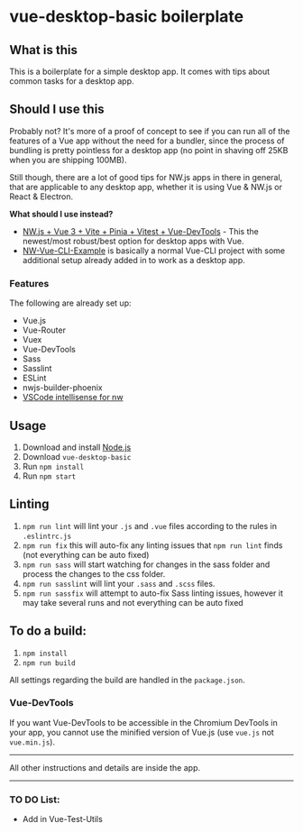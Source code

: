 
# vue-desktop-basic boilerplate


## What is this

This is a boilerplate for a simple desktop app. It comes with tips about common tasks for a desktop app.


## Should I use this

Probably not? It's more of a proof of concept to see if you can run all of the features of a Vue app without the need for a bundler, since the process of bundling is pretty pointless for a desktop app (no point in shaving off 25KB when you are shipping 100MB).

Still though, there are a lot of good tips for NW.js apps in there in general, that are applicable to any desktop app, whether it is using Vue & NW.js or React & Electron.

**What should I use instead?**

* [NW.js + Vue 3 + Vite + Pinia + Vitest + Vue-DevTools](https://github.com/nwutils/nw-vue3-boilerplate) - This the newest/most robust/best option for desktop apps with Vue.
* [NW-Vue-CLI-Example](https://github.com/nwutils/nw-vue-cli-example) is basically a normal Vue-CLI project with some additional setup already added in to work as a desktop app.


### Features

The following are already set up:

* Vue.js
* Vue-Router
* Vuex
* Vue-DevTools
* Sass
* Sasslint
* ESLint
* nwjs-builder-phoenix
* [VSCode intellisense for nw](http://docs.nwjs.io/en/latest/For%20Users/FAQ/)


## Usage

1. Download and install [Node.js](https://nodejs.org)
1. Download `vue-desktop-basic`
1. Run `npm install`
1. Run `npm start`


## Linting

1. `npm run lint` will lint your `.js` and `.vue` files according to the rules in `.eslintrc.js`
1. `npm run fix` this will auto-fix any linting issues that `npm run lint` finds (not everything can be auto fixed)
1. `npm run sass` will start watching for changes in the sass folder and process the changes to the css folder.
1. `npm run sasslint` will lint your `.sass` and `.scss` files.
1. `npm run sassfix` will attempt to auto-fix Sass linting issues, however it may take several runs and not everything can be auto fixed


## To do a build:

1. `npm install`
1. `npm run build`

All settings regarding the build are handled in the `package.json`.


### Vue-DevTools

If you want Vue-DevTools to be accessible in the Chromium DevTools in your app, you cannot use the minified version of Vue.js (use `vue.js` not `vue.min.js`).


* * *

All other instructions and details are inside the app.

* * *

### TO DO List:

* Add in Vue-Test-Utils
